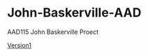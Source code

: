 John-Baskerville-AAD
====================


AAD115 John Baskerville Proect

[Version1](http://scott-mcnab.github.io/John-Baskerville-AAD/version1.html)

